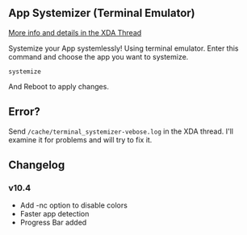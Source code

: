 ## App Systemizer (Terminal Emulator)
[More info and details in the XDA Thread](https://forum.xda-developers.com/apps/magisk/module-terminal-app-systemizer-ui-t3585851)

 Systemize your App systemlessly!
 Using terminal emulator.
 Enter this command and choose the app you want to systemize.

	systemize
	
 And Reboot to apply changes.

## Error?
 Send `/cache/terminal_systemizer-vebose.log` in the XDA thread. I'll examine it for problems and will try to fix it.

## Changelog

### v10.4
* Add -nc option to disable colors
* Faster app detection
* Progress Bar added

